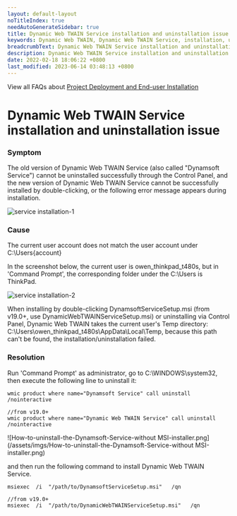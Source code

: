 ```yaml
---
layout: default-layout
noTitleIndex: true
needAutoGenerateSidebar: true
title: Dynamic Web TWAIN Service installation and uninstallation issue
keywords: Dynamic Web TWAIN, Dynamic Web TWAIN Service, installation, uninstallation
breadcrumbText: Dynamic Web TWAIN Service installation and uninstallation issue
description: Dynamic Web TWAIN Service installation and uninstallation issue
date: 2022-02-18 18:06:22 +0800
last_modified: 2023-06-14 03:48:13 +0800
---
```


View all FAQs about [Project Deployment and End-user Installation](
https://www.dynamsoft.com/web-twain/docs/faq/#project-deployment-and-end-user-installation)

# Dynamic Web TWAIN Service installation and uninstallation issue


### Symptom

The old version of Dynamic Web TWAIN Service (also called "Dynamsoft Service") cannot be uninstalled successfully through the Control Panel, and the new version of Dynamic Web TWAIN Service cannot be successfully installed by double-clicking, or the following error message appears during installation.

![service installation-1](/assets/imgs/service-installation-1.png)

### Cause

The current user account does not match the user account under C:\Users\{account}

In the screenshot below, the current user is owen_thinkpad_t480s, but in 'Command Prompt', the corresponding folder under the C:\Users is ThinkPad.

![service installation-2](/assets/imgs/service-installation-2.png)

When installing by double-clicking DynamsoftServiceSetup.msi (from v19.0+, use DynamicWebTWAINServiceSetup.msi) or uninstalling via Control Panel, Dynamic Web TWAIN takes the current user's Temp directory:
C:\Users\owen_thinkpad_t480s\AppData\Local\Temp, because this path can't be found, the installation/uninstallation failed.

### Resolution

Run 'Command Prompt' as administrator, go to C:\WINDOWS\system32, then execute the following line to uninstall it:

``` shell
wmic product where name="Dynamsoft Service" call uninstall /nointeractive

//from v19.0+
wmic product where name="Dynamic Web TWAIN Service" call uninstall /nointeractive
```

![How-to-uninstall-the-Dynamsoft-Service-without MSI-installer.png](/assets/imgs/How-to-uninstall-the-Dynamsoft-Service-without MSI-installer.png)

and then run the following command to install Dynamic Web TWAIN Service.

``` shell
msiexec  /i  "/path/to/DynamsoftServiceSetup.msi"   /qn

//from v19.0+
msiexec  /i  "/path/to/DynamicWebTWAINServiceSetup.msi"   /qn
```
